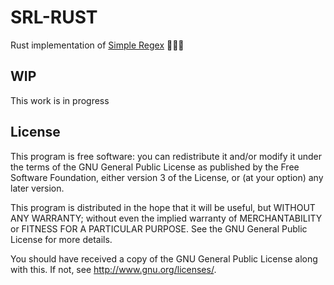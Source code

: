 # SRL-RUST

Rust implementation of [Simple Regex](https://simple-regex.com/) :tada::tada::tada:

## WIP
This work is in progress

## License

This program is free software: you can redistribute it and/or modify
it under the terms of the GNU General Public License as published by
the Free Software Foundation, either version 3 of the License, or
(at your option) any later version.

This program is distributed in the hope that it will be useful,
but WITHOUT ANY WARRANTY; without even the implied warranty of
MERCHANTABILITY or FITNESS FOR A PARTICULAR PURPOSE.  See the
GNU General Public License for more details.

You should have received a copy of the GNU General Public License
along with this. If not, see <http://www.gnu.org/licenses/>.
